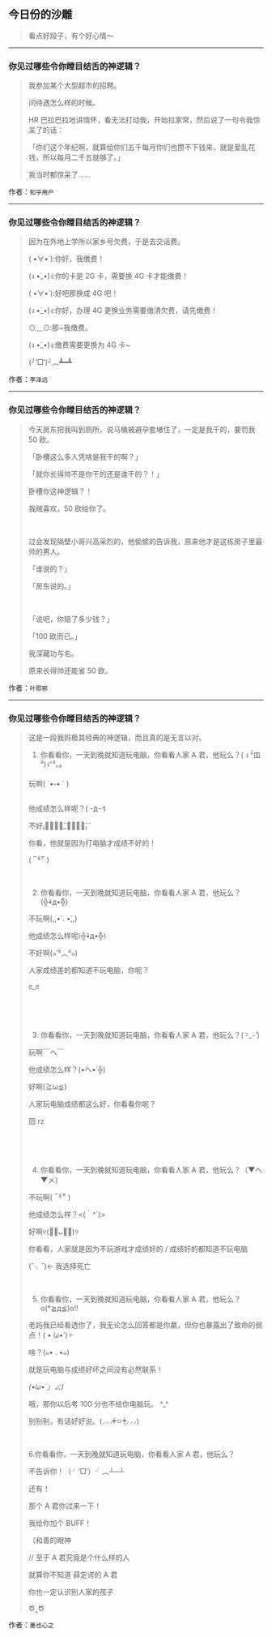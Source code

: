 ## 今日份的沙雕

> 看点好段子，有个好心情～


 
---

### 你见过哪些令你瞠目结舌的神逻辑？

> 我参加某个大型超市的招聘。
> 
> 问待遇怎么样的时候。
> 
> HR 巴拉巴拉地讲情怀，看无法打动我，开始拉家常，然后说了一句令我惊呆了的话：
> 
> 「你们这个年纪啊，就算给你们五千每月你们也攒不下钱来，就是爱乱花钱，所以每月二千五就够了。」
> 
> 我当时都惊呆了……


作者：`知乎用户`

---

### 你见过哪些令你瞠目结舌的神逻辑？

> 因为在外地上学所以家乡号欠费，于是去交话费。
> 
> ( •̀∀•́ ):你好，我缴费！
> 
> (ง •̀_•́)ง:你的卡是 2G 卡，需要换 4G 卡才能缴费！
> 
> ( •̀∀•́ ):好吧那换成 4G 吧！
> 
> (ง •̀_•́)ง:你好，办理 4G 更换业务需要缴清欠费，请先缴费！
> 
> ⊙﹏⊙:那~我缴费。
> 
> (ง •̀_•́)ง:缴费需要更换为 4G 卡~
> 
> (╯‵□′)╯︵┻━┻


作者：`李泽远`

---

### 你见过哪些令你瞠目结舌的神逻辑？

> 今天房东把我叫到厕所，说马桶被避孕套堵住了，一定是我干的，要罚我 50 欧。
> 
> 「卧槽这么多人凭啥是我干的啊？」
> 
> 「就你长得帅不是你干的还是谁干的？！」
> 
> 卧槽你这神逻辑？！
> 
> 我贼喜欢，50 欧给你了。
> 
>  
> 
> 过会发现隔壁小哥兴高采烈的，他偷偷的告诉我，原来他才是这栋房子里最帅的男人。
> 
> 「谁说的？」
> 
> 「房东说的。」
> 
>  
> 
> 「说吧，你赔了多少钱？」
> 
> 「100 欧而已。」
> 
> 我深藏功与名。
> 
> 原来长得帅还能省 50 欧。


作者：`叶耶邪`

---

### 你见过哪些令你瞠目结舌的神逻辑？

> 这是一段我妈极其经典的神逻辑，而且真的是无言以对。
> 
> 1. 你看看你，一天到晚就知道玩电脑，你看看人家 A 君，他玩么？( ง ᵒ̌皿ᵒ̌)ง⁼³₌₃
> 
> 玩啊( ´•༝• ` )
> 
> 他成绩怎么样呢？( ｰ̀дｰ́ )
> 
> 不好₍ↂ⃙⃙⃚⃛_ↂ⃙⃙⃚⃛₎
> 
> 你看，他就是因为打电脑才成绩不好的！
> 
> ( ‾᷄꒫‾᷅ )
> 
>  
> 
> 2. 你看看你，一天到晚就知道玩电脑，你看看人家 A 君，他玩么？(╬•᷅д•᷄╬)
> 
> 不玩啊(,,•́ . •̀,,)
> 
> 他成绩怎么样呢꒰╬•᷅д•᷄╬꒱
> 
> 不好啊(๑′°︿°๑)
> 
> 人家成绩差的都知道不玩电脑，你呢？
> 
> ರ_ರ
> 
>  
> 
>  
> 
> 3. 你看看你，一天到晚就知道玩电脑，你看看人家 A 君，他玩么？( -᷅_-᷄ )
> 
> 玩啊￣へ￣
> 
> 他成绩怎么样？(•́へ•́ ╬)
> 
> 好啊(≧ω≦)
> 
> 人家玩电脑成绩都这么好，你看看你呢？
> 
> 囧 rz
> 
>  
> 
>  
> 
> 4. 你看看你，一天到晚就知道玩电脑，你看看人家 A 君，他玩么？（▼へ▼メ）
> 
> 不玩啊( ‾᷄꒫‾᷅ )
> 
> 他成绩怎么样？<(｀^´)>
> 
> 好啊୧(﹒︠ᴗ﹒︡)୨
> 
> 你看看，人家就是因为不玩游戏才成绩好的 / 成绩好的都知道不玩电脑
> 
> (ˇ╮ˇ)← 我选择死亡
> 
>  
> 
> 5. 你看看你，一天到晚就知道玩电脑，你看看人家 A 君，他玩么？o(*≧д≦)o!!
> 
> 老妈我已经看透你了，我无论怎么回答都是你赢，但你也暴露出了致命的弱点！( • ̀ω•́ )✧
> 
> 啥？(๑• . •๑)
> 
> 就是玩电脑与成绩好坏之间没有必然联系！
> 
> _(•̀ω•́ 」∠)_
> 
> 哦，那你以后考 100 分也不给你电脑玩。 ^_^
> 
> 别别别，有话好好说。(⸝⸝⸝ᵒ̴̶̷̥́ ⌑ ᵒ̴̶̷̣̥̀⸝⸝⸝)
> 
>  
> 
> 6.你看看你，一天到晚就知道玩电脑，你看看人家 A 君，他玩么？
> 
> 不告诉你！（╯‵□′）╯︵┴─┴
> 
> 还有！
> 
> 那个 A 君你过来一下！
> 
> 我给你加个 BUFF！
> 
> （和善的眼神
> 
> // 至于 A 君究竟是个什么样的人
> 
> 就算你不知道 薛定谔的 A 君
> 
> 你也一定认识别人家的孩子
> 
> Ծ‸Ծ


作者：`墨也心之`